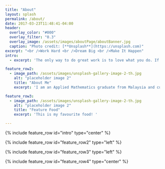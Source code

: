 ```yaml
---
title: "About"
layout: splash
permalink: /about/
date: 2017-03-23T11:48:41-04:00
header:
  overlay_color: "#000"
  overlay_filter: "0.3"
  overlay_image: /assets/images/aboutPage/aboutBanner.jpg
  caption: "Photo credit: [**Unsplash**](https://unsplash.com)"
excerpt: "<br />Work Hard <br />Dream Big <br />Make It Happen"
intro: 
  - excerpt: 'The only way to do great work is to love what you do. If you haven't found it yet, keep looking. Don't settle. '

feature_row2:
  - image_path: /assets/images/unsplash-gallery-image-2-th.jpg
    alt: "placeholder image 2"
    title: "About Me"
    excerpt: 'I am an Applied Mathematics graduate from Malaysia and currently working in Singapore. I am passionate about learning new things especially lastest tech and data science related stuff. <br />I am learning how to use Jekyll and GitHug Page. '

feature_row3:
  - image_path: /assets/images/unsplash-gallery-image-2-th.jpg
    alt: "placeholder image 2"
    title: "Feature Food"
    excerpt: 'This is my favourite food! '

---
```


{% include feature_row id="intro" type="center" %}

{% include feature_row id="feature_row2" type="left" %}

{% include feature_row id="feature_row3" type="left" %}

{% include feature_row id="feature_row4" type="center" %}